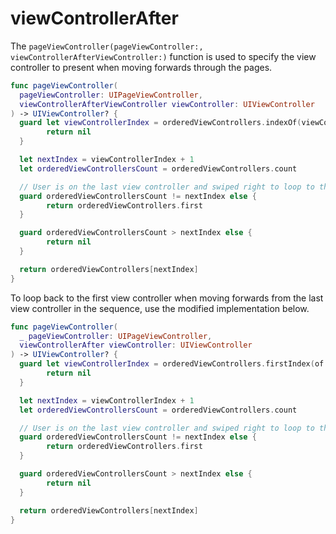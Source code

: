 # viewControllerAfter

The `pageViewController(pageViewController:, viewControllerAfterViewController:)` function is used to specify the view controller to present when moving forwards through the pages.

```swift
func pageViewController(
  pageViewController: UIPageViewController, 
  viewControllerAfterViewController viewController: UIViewController
) -> UIViewController? {
  guard let viewControllerIndex = orderedViewControllers.indexOf(viewController) else {
    	return nil
  }

  let nextIndex = viewControllerIndex + 1
  let orderedViewControllersCount = orderedViewControllers.count

  // User is on the last view controller and swiped right to loop to the first view controller.
  guard orderedViewControllersCount != nextIndex else {
    	return orderedViewControllers.first
  }

  guard orderedViewControllersCount > nextIndex else {
    	return nil
  }

  return orderedViewControllers[nextIndex]
}
```

To loop back to the first view controller when moving forwards from the last view controller in the sequence, use the modified implementation below.

```swift
func pageViewController(
  _ pageViewController: UIPageViewController, 
  viewControllerAfter viewController: UIViewController
) -> UIViewController? {
  guard let viewControllerIndex = orderedViewControllers.firstIndex(of: viewController) else {
    	return nil
  }

  let nextIndex = viewControllerIndex + 1
  let orderedViewControllersCount = orderedViewControllers.count

  // User is on the last view controller and swiped right to loop to the first view controller.
  guard orderedViewControllersCount != nextIndex else {
    	return orderedViewControllers.first
  }

  guard orderedViewControllersCount > nextIndex else {
    	return nil
  }

  return orderedViewControllers[nextIndex]
}
```